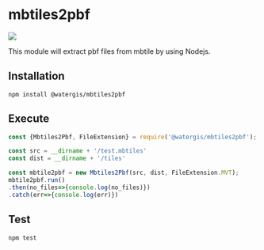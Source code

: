 # mbtiles2pbf
![](https://github.com/watergis/mbtiles2pbf/workflows/Node.js%20Package/badge.svg)

This module will extract pbf files from mbtile by using Nodejs.

## Installation

```
npm install @watergis/mbtiles2pbf
```

## Execute

```js
const {Mbtiles2Pbf, FileExtension} = require('@watergis/mbtiles2pbf');

const src = __dirname + '/test.mbtiles'
const dist = __dirname + '/tiles'

const mbtile2pbf = new Mbtiles2Pbf(src, dist, FileExtension.MVT);
mbtile2pbf.run()
.then(no_files=>{console.log(no_files)})
.catch(err=>{console.log(err)})
```

## Test

```
npm test
```
